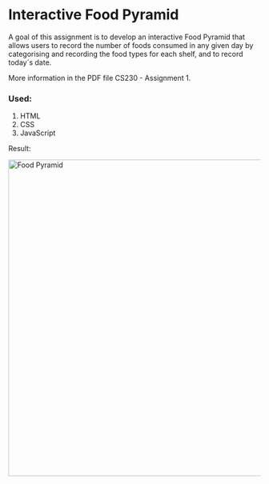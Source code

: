 # Interactive Food Pyramid

A goal of this assignment is to develop an interactive Food Pyramid that allows users to record the number of foods consumed in any given day by categorising and recording the food types for each shelf, and to record today´s date.

More information in the PDF file CS230 - Assignment 1.

### Used:
1. HTML
2. CSS
3. JavaScript


Result:

<img width="633" alt="Food Pyramid" src="https://github.com/tmshts/Web_Information_Processing/assets/74012536/0cffd608-2360-4753-9c6d-26f1e15f5b41">